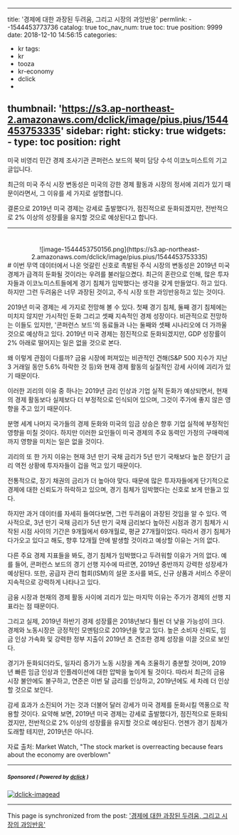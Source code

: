 
---
title: '경제에 대한 과장된 두려움, 그리고 시장의 과잉반응'
permlink: --1544453773736
catalog: true
toc_nav_num: true
toc: true
position: 9999
date: 2018-12-10 14:56:15
categories:
- kr
tags:
- kr
- tooza
- kr-economy
- dclick
- 
thumbnail: 'https://s3.ap-northeast-2.amazonaws.com/dclick/image/pius.pius/1544453753335'
sidebar:
    right:
        sticky: true
widgets:
    -
        type: toc
        position: right
---


미국 비영리 민간 경제 조사기관 콘퍼런스 보드의 북미 담당 수석 이코노미스트의 기고글입니다.  

최근의 미국 주식 시장 변동성은 미국의 강한 경제 활동과 시장의 정서에 괴리가 있기 때문이라면서, 그 이유를 세 가지로 설명합니다.  

결론으로 2019년 미국 경제는 강세로 출발했다가, 점진적으로 둔화되겠지만, 전반적으로 2% 이상의 성장률을 유지할 것으로 예상된다고 합니다. 

---- 
#
<center>
![image-1544453750156.png](https://s3.ap-northeast-2.amazonaws.com/dclick/image/pius.pius/1544453753335)
</center>
#
이번 무역 데이터에서 나온 엇갈린 신호로 촉발된 주식 시장의 변동성은 2019년 미국 경제가 급격히 둔화될 것이라는 우려를 불러일으켰다. 최근의 혼란으로 인해, 많은 투자자들과 이코노미스트들에게 경기 침체가 임박했다는 생각을 갖게 만들었다.  하고 있다. 하지만 그런 두려움은 너무 과장된 것이고, 주식 시장 또한 과잉반응하고 있는 것이다. 

2019년 미국 경제는 세 가지로 전망해 볼 수 있다. 첫째 경기 침체, 둘째 경기 침체에는 미치지 않지만 가시적인 둔화 그리고 셋째 지속적인 경제 성장이다. 비관적으로 전망하는 이들도 있지만, '콘퍼런스 보드'의 동료들과 나는 둘째와 셋째 시나리오에 더 가까울 것으로 예상하고 있다. 2019년 미국 경제는 점진적으로 둔화되겠지만, GDP 성장률이 2% 아래로 떨어지는 일은 없을 것으로 본다.  

왜 이렇게 관점이 다를까? 금융 시장에 퍼져있는 비관적인 견해(S&P 500 지수가 지난 3 거래일 동안 5.6% 하락한 것 등)와 현재 경제 활동의 실질적인 강세 사이에 괴리가 있기 때문이다. 

이러한 괴리의 이유 중 하나는 2019년 금리 인상과 기업 실적 둔화가 예상되면서,  현재의 경제 활동보다 실제보다 더 부정적으로 인식되어 있으며, 그것이 주가에 좋지 않은 영향을 주고 있기 때문이다. 

분명 세계 나머지 국가들의 경제 둔화와 미국의 임금 상승은 향후 기업 실적에 부정적인 영향을 미칠 것이다. 하지만 이러한 요인들이 미국 경제의 주요 동력인 가정의 구매력에까지 영향을 미치는 일은 없을 것이다. 

괴리의 또 한 가지 이유는 현재 3년 만기 국채 금리가 5년 만기 국채보다 높은 장단기 금리 역전 상황에 투자자들이 겁을 먹고 있기 때문이다. 

전통적으로, 장기 채권의 금리가 더 높아야 맞다. 때문에 많은 투자자들에게 단기적으로 경제에 대한 신뢰도가 하락하고 있으며, 경기 침체가 임박했다는 신호로 보게 만들고 있다.  

하지만 과거 데이터를 자세히 들여다보면, 그런 두려움이 과장된 것임을 알 수 있다. 역사적으로, 3년 만기 국채 금리가 5년 만기 국채 금리보다 높아진 시점과 경기 침체가 시작된 시점 사이의 기간은 9개월에서 69개월로, 평균 27개월이었다. 따라서 경기 침체가  다가오고 있다고 해도, 향후 12개월 안에 발생할 것이라고 예상할 이유는 거의 없다.  

다른 주요 경제 지표들을 봐도, 경기 침체가 임박했다고 두려워할 이유가 거의 없다.  예를 들어, 콘퍼런스 보드의 경기 선행 지수에 따르면,  2019년 중반까지 강력한 성장세가 예상된다. 또한, 공급자 관리 협회(ISM)의 설문 조사를 봐도, 신규 상품과 서비스 주문이 지속적으로 강력하게 나타나고 있다. 

금융 시장과 현재의 경제 활동 사이에 괴리가 있는 마지막 이유는 주가가 경제의 선행 지표라는 점 때문이다. 

그리고 실제, 2019년 하반기 경제 성장률은 2018년보다 훨씬 더 낮을 가능성이 크다. 경제와 노동시장은 긍정적인 모멘텀으로 2019년을 맞고 있다. 높은 소비자 신뢰도, 임금 인상 가속화 및 강력한 정부 지출이 2019년 초 견조한 경제 성장을 이끌 것으로 보인다. 

경기가 둔화되더라도, 일자리 증가가 노동 시장을 계속 조율하기 충분할 것이며, 2019년 빠른 임금 인상과 인플레이션에 대한 압박을 높이게 될 것이다. 따라서  최근의 금융 시장 불안에도 불구하고, 연준은 이번 달 금리를 인상하고, 2019년에도 세 차례 더 인상할 것으로 보인다. 

감세 효과가 소진되어 가는 것과 더불어 달러 강세가 미국 경제를 둔화시킬 역풍으로 작용할 것이다. 요약해 보면, 2019년 미국 경제는 강세로 출발했다가, 점진적으로 둔화되겠지만, 전반적으로 2% 이상의 성장률을 유지할 것으로 예상된다. 언젠가 경기 침체가 도래할 테지만, 2019년은 아니다.  

자료 출처: Market Watch, "The stock market is overreacting because fears about the economy are overblown"

---

#####  <sub> **Sponsored ( Powered by [dclick](https://www.dclick.io) )** </sub>
[![dclick-imagead](https://s3.ap-northeast-2.amazonaws.com/dclick/image/glory7/1544187953824.png)](https://api.dclick.io/v1/c?x=eyJhbGciOiJIUzI1NiIsInR5cCI6IkpXVCJ9.eyJjIjoicGl1cy5waXVzIiwicyI6Ii0tMTU0NDQ1Mzc3MzczNiIsImEiOlsiaS01OSJdLCJ1cmwiOiJodHRwOi8vd3d3Lmdvb2RzcGluZS5vcmcvIiwiaWF0IjoxNTQ0NDUzNzczLCJleHAiOjE4NTk4MTM3NzN9.RMjONsajHDaeJkHXxhWc1OgZaqRahGTYBrznOduGNAI)

- - -

This page is synchronized from the post: ['경제에 대한 과장된 두려움, 그리고 시장의 과잉반응'](https://steemit.com/@pius.pius/--1544453773736)
